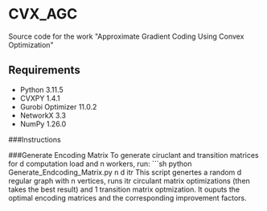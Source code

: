 # CVX_AGC
Source code for the work "Approximate Gradient Coding Using Convex Optimization" 


## Requirements

- Python 3.11.5
- CVXPY 1.4.1
- Gurobi Optimizer 11.0.2
- NetworkX 3.3
- NumPy 1.26.0

###Instructions

###Generate Encoding Matrix
To generate ciruclant and transition matrices for d computation load and n workers, run: ```sh
python Generate_Endcoding_Matrix.py n d itr
This script genertes a random d regular graph with n vertices, runs itr circulant matrix optimizations (then takes the best result) and 1 transition matrix optmization. It ouputs the optimal encoding matrices and the corresponding improvement factors. 

